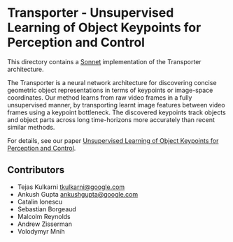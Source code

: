 # Transporter - Unsupervised Learning of Object Keypoints for Perception and Control

This directory contains a [Sonnet](https://sonnet.dev) implementation of
the Transporter architecture.

The Transporter is a neural network architecture for discovering concise
geometric object representations in terms of keypoints or image-space
coordinates. Our method learns from raw video frames in a fully unsupervised
manner, by transporting learnt image features between video frames using a
keypoint bottleneck. The discovered keypoints track objects and object parts
across long time-horizons more accurately than recent similar methods.

For details, see our
paper [Unsupervised Learning of Object Keypoints for Perception and Control](https://arxiv.org/abs/1906.11883).

## Contributors
* Tejas Kulkarni <tkulkarni@google.com>
* Ankush Gupta <ankushgupta@google.com>
* Catalin Ionescu
* Sebastian Borgeaud
* Malcolm Reynolds
* Andrew Zisserman
* Volodymyr Mnih


